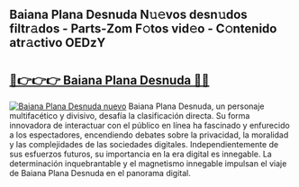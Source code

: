 ## Baiana Plana Desnuda N𝚞𝚎vos desn𝚞dos filtr𝚊dos - Parts-Zom F𝚘tos vid𝚎o - C𝚘ntenido atr𝚊ctivo OEDzY

# <h2><a href="http://mb6uhb.tromn.icu/?c=Baiana+Plana+Desnuda">🔗👉👉👉 Baiana Plana Desnuda 🔗🔗</a></h2>

[![Baiana Plana Desnuda nuevo](https://i.imgur.com/pEAQMta.gif)](http://mb6uhb.tromn.icu/?c=Baiana+Plana+Desnuda)
Baiana Plana Desnuda, un personaje multifacético y divisivo, desafía la clasificación directa. Su forma innovadora de interactuar con el público en línea ha fascinado y enfurecido a los espectadores, encendiendo debates sobre la privacidad, la moralidad y las complejidades de las sociedades digitales. Independientemente de sus esfuerzos futuros, su importancia en la era digital es innegable. La determinación inquebrantable y el magnetismo innegable impulsan el viaje de Baiana Plana Desnuda en el panorama digital.
